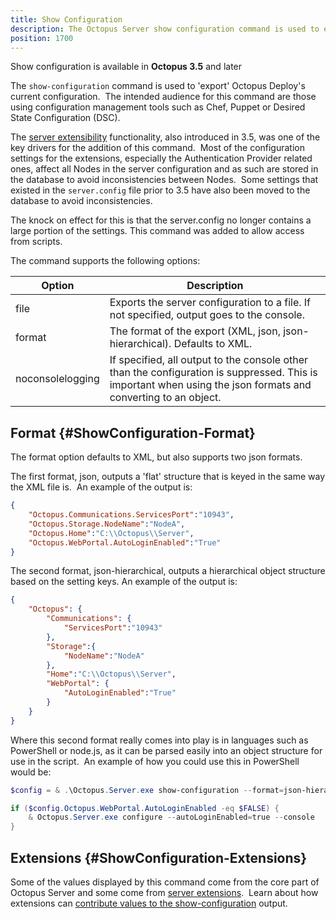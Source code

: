 ```yaml
---
title: Show Configuration
description: The Octopus Server show configuration command is used to export Octopus Deploy's current configuration for use with configuration management tools such as Chef, Puppet or Desired State Configuration (DSC).
position: 1700
---
```


Show configuration is available in **Octopus 3.5** and later

The `show-configuration` command is used to 'export' Octopus Deploy's current configuration.  The intended audience for this command are those using configuration management tools such as Chef, Puppet or Desired State Configuration (DSC).

The [server extensibility](/docs/api-and-integration/server-extensibility/index.md) functionality, also introduced in 3.5, was one of the key drivers for the addition of this command.  Most of the configuration settings for the extensions, especially the Authentication Provider related ones, affect all Nodes in the server configuration and as such are stored in the database to avoid inconsistencies between Nodes.  Some settings that existed in the `server.config` file prior to 3.5 have also been moved to the database to avoid inconsistencies.

The knock on effect for this is that the server.config no longer contains a large portion of the settings. This command was added to allow access from scripts.

The command supports the following options:

| Option           | Description                              |
| ---------------- | ---------------------------------------- |
| file             | Exports the server configuration to a file. If not specified, output goes to the console. |
| format           | The format of the export (XML, json, json-hierarchical). Defaults to XML. |
| noconsolelogging | If specified, all output to the console other than the configuration is suppressed. This is important when using the json formats and converting to an object. |

## Format {#ShowConfiguration-Format}

The format option defaults to XML, but also supports two json formats.

The first format, json, outputs a 'flat' structure that is keyed in the same way the XML file is.  An example of the output is:

```json
{
    "Octopus.Communications.ServicesPort":"10943",
    "Octopus.Storage.NodeName":"NodeA",
    "Octopus.Home":"C:\\Octopus\\Server",
    "Octopus.WebPortal.AutoLoginEnabled":"True"
}
```

The second format, json-hierarchical, outputs a hierarchical object structure based on the setting keys. An example of the output is:

```json
{
    "Octopus": {
        "Communications": {
            "ServicesPort":"10943"
        },
        "Storage":{
            "NodeName":"NodeA"
        },
        "Home":"C:\\Octopus\\Server",
        "WebPortal": {
            "AutoLoginEnabled":"True"
        }
    }
}
```

Where this second format really comes into play is in languages such as PowerShell or node.js, as it can be parsed easily into an object structure for use in the script.  An example of how you could use this in PowerShell would be:

```powershell
$config = & .\Octopus.Server.exe show-configuration --format=json-hierarchical --noconsolelogging --console | Out-String | ConvertFrom-Json

if ($config.Octopus.WebPortal.AutoLoginEnabled -eq $FALSE) {
    & Octopus.Server.exe configure --autoLoginEnabled=true --console
}
```

## Extensions {#ShowConfiguration-Extensions}

Some of the values displayed by this command come from the core part of Octopus Server and some come from [server extensions](/docs/api-and-integration/server-extensibility/index.md).  Learn about how extensions can [contribute values to the show-configuration](/docs/administration/server-configuration/index.md) output.
